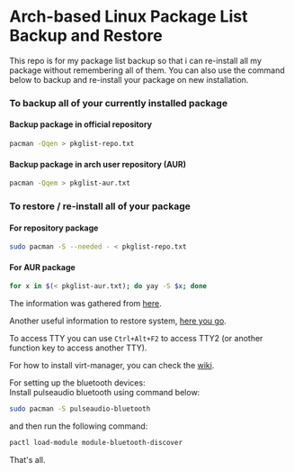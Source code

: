 # Arch-based Linux Package List Backup and Restore

This repo is for my package list backup so that i can re-install all my package without remembering all of them. You can also use the command below to backup and re-install your package on new installation.

### To backup all of your currently installed package

#### Backup package in official repository

```bash
pacman -Qqen > pkglist-repo.txt
```

#### Backup package in arch user repository (AUR)

```bash
pacman -Qqem > pkglist-aur.txt
```

### To restore / re-install all of your package

#### For repository package

```bash
sudo pacman -S --needed - < pkglist-repo.txt
```

#### For AUR package

```bash
for x in $(< pkglist-aur.txt); do yay -S $x; done
```

The information was gathered from [here](https://classicforum.manjaro.org/index.php?topic=16484.0).

Another useful information to restore system, [here you go](https://forum.manjaro.org/t/how-to-save-your-manjaro-installation-when-it-breaks/3902).

To access TTY you can use `Ctrl+Alt+F2` to access TTY2 (or another function key to access another TTY).

For how to install virt-manager, you can check the [wiki](https://github.com/bruhtus/manjaro_backup/wiki).

For setting up the bluetooth devices: <br>
Install pulseaudio bluetooth using command below:

```bash
sudo pacman -S pulseaudio-bluetooth
```

and then run the following command:

```bash
pactl load-module module-bluetooth-discover
```

That's all.
